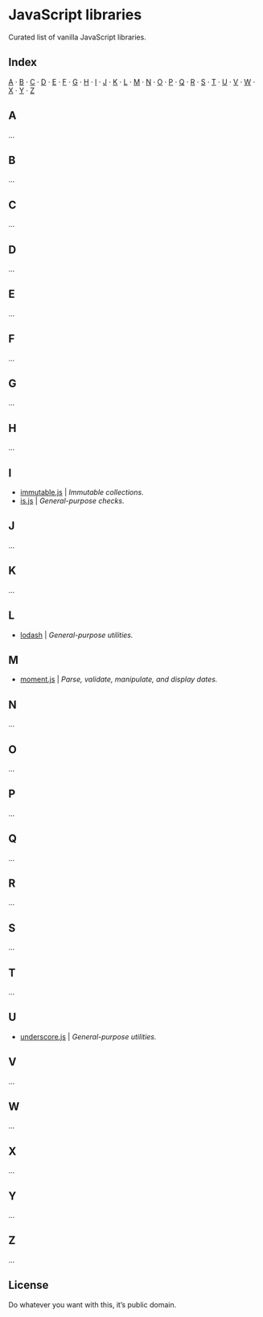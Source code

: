 # JavaScript libraries

Curated list of vanilla JavaScript libraries.

## Index

[A](#a) · [B](#b) · [C](#c) · [D](#d) · [E](#e) · [F](#f) · [G](#g) · [H](#h) ·
[I](#i) · [J](#j) · [K](#k) · [L](#l) · [M](#m) · [N](#n) · [O](#o) · [P](#p) ·
[Q](#q) · [R](#r) · [S](#s) · [T](#t) · [U](#u) · [V](#v) · [W](#w) · [X](#x) ·
[Y](#y) · [Z](#z)

## A

…

## B

…

## C

…

## D

…

## E

…

## F

…

## G

…

## H

…

## I

- [immutable.js](https://github.com/facebook/immutable-js)
  | *Immutable collections.*
- [is.js](https://github.com/arasatasaygin/is.js)
  | *General-purpose checks.*

## J

…

## K

…

## L

- [lodash](https://github.com/lodash/lodash)
  | *General-purpose utilities.*

## M

- [moment.js](https://github.com/moment/moment)
  | *Parse, validate, manipulate, and display dates.*

## N

…

## O

…

## P

…

## Q

…

## R

…

## S

…

## T

…

## U

- [underscore.js](https://github.com/jashkenas/underscore)
  | *General-purpose utilities.*

## V

…

## W

…

## X

…

## Y

…

## Z

…

## License

Do whatever you want with this, it’s public domain.
